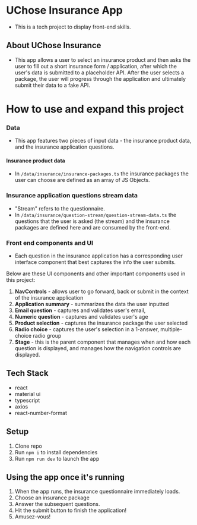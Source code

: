 # UChose Insurance App

- This is a tech project to display front-end skills.

## About UChose Insurance

- This app allows a user to select an insurance product and then asks the user to fill out a short insurance form / application, after which the user's data is submitted to a placeholder API. After the user selects a package, the user will progress through the application and ultimately submit their data to a fake API.

# How to use and expand this project

### Data

- This app features two pieces of input data - the insurance product data, and the insurance application questions.

#### Insurance product data

- In `/data/insurance/insurance-packages.ts` the insurance packages the user can choose are defined as an array of JS Objects.

### Insurance application questions stream data

- "Stream" refers to the questionnaire.
- In `/data/insurance/question-stream/question-stream-data.ts` the questions that the user is asked (the stream) and the insurance packages are defined here and are consumed by the front-end.

### Front end components and UI

- Each question in the insurance application has a corresponding user interface component that best captures the info the user submits.

Below are these UI components and other important components used in this project:

1. **NavControls** - allows user to go forward, back or submit in the context of the insurance application
2. **Application summary** - summarizes the data the user inputted
3. **Email question** - captures and validates user's email,
4. **Numeric question** - captures and validates user's age
5. **Product selection** - captures the insurance package the user selected
6. **Radio choice** - captures the user's selection in a 1-answer, multiple-choice radio group
7. **Stage** - this is the parent component that manages when and how each question is displayed, and manages how the navigation controls are displayed.

## Tech Stack

- react
- material ui
- typescript
- axios
- react-number-format

## Setup

1. Clone repo
2. Run `npm i` to install dependencies
3. Run `npm run dev` to launch the app

## Using the app once it's running

1. When the app runs, the insurance questionnaire immediately loads.
2. Choose an insurance package
3. Answer the subsequent questions.
4. Hit the submit button to finish the application!
5. Amusez-vous!
